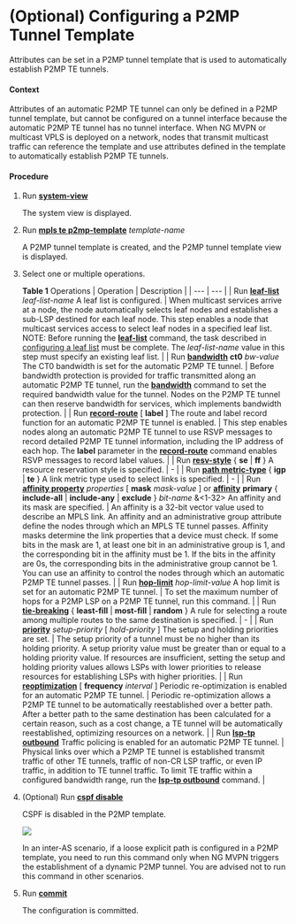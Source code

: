 (Optional) Configuring a P2MP Tunnel Template
=============================================

Attributes can be set in a P2MP tunnel template that is used to automatically establish P2MP TE tunnels.

#### Context

Attributes of an automatic P2MP TE tunnel can only be defined in a P2MP tunnel template, but cannot be configured on a tunnel interface because the automatic P2MP TE tunnel has no tunnel interface. When NG MVPN or multicast VPLS is deployed on a network, nodes that transmit multicast traffic can reference the template and use attributes defined in the template to automatically establish P2MP TE tunnels.


#### Procedure

1. Run [**system-view**](cmdqueryname=system-view)
   
   
   
   The system view is displayed.
2. Run [**mpls te p2mp-template**](cmdqueryname=mpls+te+p2mp-template) *template-name*
   
   
   
   A P2MP tunnel template is created, and the P2MP tunnel template view is displayed.
3. Select one or multiple operations.
   
   
   
   **Table 1** Operations
   | Operation | Description |
   | --- | --- |
   | Run [**leaf-list**](cmdqueryname=leaf-list) *leaf-list-name*  A leaf list is configured. | When multicast services arrive at a node, the node automatically selects leaf nodes and establishes a sub-LSP destined for each leaf node.  This step enables a node that multicast services access to select leaf nodes in a specified leaf list.  NOTE:  Before running the [**leaf-list**](cmdqueryname=leaf-list) command, the task described in [configuring a leaf list](dc_vrp_te-p2p_cfg_0135.html) must be complete. The *leaf-list-name* value in this step must specify an existing leaf list. |
   | Run [**bandwidth**](cmdqueryname=bandwidth) **ct0** *bw-value*  The CT0 bandwidth is set for the automatic P2MP TE tunnel. | Before bandwidth protection is provided for traffic transmitted along an automatic P2MP TE tunnel, run the [**bandwidth**](cmdqueryname=bandwidth) command to set the required bandwidth value for the tunnel. Nodes on the P2MP TE tunnel can then reserve bandwidth for services, which implements bandwidth protection. |
   | Run [**record-route**](cmdqueryname=record-route) [ **label** ]  The route and label record function for an automatic P2MP TE tunnel is enabled. | This step enables nodes along an automatic P2MP TE tunnel to use RSVP messages to record detailed P2MP TE tunnel information, including the IP address of each hop. The **label** parameter in the [**record-route**](cmdqueryname=record-route) command enables RSVP messages to record label values. |
   | Run [**resv-style**](cmdqueryname=resv-style) { **se** | **ff** }  A resource reservation style is specified. | - |
   | Run [**path metric-type**](cmdqueryname=path+metric-type) { **igp** | **te** }  A link metric type used to select links is specified. | - |
   | Run [**affinity property**](cmdqueryname=affinity+property) *properties* [ **mask** *mask-value* ] or [**affinity**](cmdqueryname=affinity) **primary** { **include-all** | **include-any** | **exclude** } *bit-name* &<1-32>  An affinity and its mask are specified. | An affinity is a 32-bit vector value used to describe an MPLS link. An affinity and an administrative group attribute define the nodes through which an MPLS TE tunnel passes. Affinity masks determine the link properties that a device must check. If some bits in the mask are 1, at least one bit in an administrative group is 1, and the corresponding bit in the affinity must be 1. If the bits in the affinity are 0s, the corresponding bits in the administrative group cannot be 1.  You can use an affinity to control the nodes through which an automatic P2MP TE tunnel passes. |
   | Run [**hop-limit**](cmdqueryname=hop-limit) *hop-limit-value*  A hop limit is set for an automatic P2MP TE tunnel. | To set the maximum number of hops for a P2MP LSP on a P2MP TE tunnel, run this command. |
   | Run [**tie-breaking**](cmdqueryname=tie-breaking) { **least-fill** | **most-fill** | **random** }  A rule for selecting a route among multiple routes to the same destination is specified. | - |
   | Run [**priority**](cmdqueryname=priority) *setup-priority* [ *hold-priority* ]  The setup and holding priorities are set. | The setup priority of a tunnel must be no higher than its holding priority. A setup priority value must be greater than or equal to a holding priority value.  If resources are insufficient, setting the setup and holding priority values allows LSPs with lower priorities to release resources for establishing LSPs with higher priorities. |
   | Run [**reoptimization**](cmdqueryname=reoptimization) [ **frequency** *interval* ]  Periodic re-optimization is enabled for an automatic P2MP TE tunnel. | Periodic re-optimization allows a P2MP TE tunnel to be automatically reestablished over a better path. After a better path to the same destination has been calculated for a certain reason, such as a cost change, a TE tunnel will be automatically reestablished, optimizing resources on a network. |
   | Run [**lsp-tp outbound**](cmdqueryname=lsp-tp+outbound)  Traffic policing is enabled for an automatic P2MP TE tunnel. | Physical links over which a P2MP TE tunnel is established transmit traffic of other TE tunnels, traffic of non-CR LSP traffic, or even IP traffic, in addition to TE tunnel traffic. To limit TE traffic within a configured bandwidth range, run the [**lsp-tp outbound**](cmdqueryname=lsp-tp+outbound) command. |
4. (Optional) Run [**cspf disable**](cmdqueryname=cspf+disable)
   
   
   
   CSPF is disabled in the P2MP template.
   
   
   
   ![](../../../../public_sys-resources/note_3.0-en-us.png) 
   
   In an inter-AS scenario, if a loose explicit path is configured in a P2MP template, you need to run this command only when NG MVPN triggers the establishment of a dynamic P2MP tunnel. You are advised not to run this command in other scenarios.
5. Run [**commit**](cmdqueryname=commit)
   
   
   
   The configuration is committed.